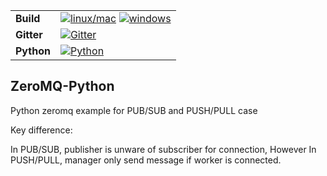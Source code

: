 
|           |           |
| --------- | --------- |
| **Build** | [![linux/mac](https://travis-ci.org/quiltdata/quilt-compiler.svg?branch=master)](https://travis-ci.org/quiltdata/quilt-compiler) [![windows](https://ci.appveyor.com/api/projects/status/github/mhassan102/quilt-compiler?svg=true)](https://ci.appveyor.com/project/mhassan102/quilt-compiler) |
| **Gitter** | [![Gitter](https://img.shields.io/gitter/room/nwjs/nw.js.svg)](https://gitter.im/quilt-data/Lobby) |
| **Python** | [![Python](https://img.shields.io/pypi/pyversions/quilt.svg)](https://pypi.python.org/pypi/quilt) |


## ZeroMQ-Python

Python zeromq example for PUB/SUB and PUSH/PULL case

Key difference:

In PUB/SUB, publisher is unware of subscriber for connection,
However In PUSH/PULL, manager only send message if worker is connected.
